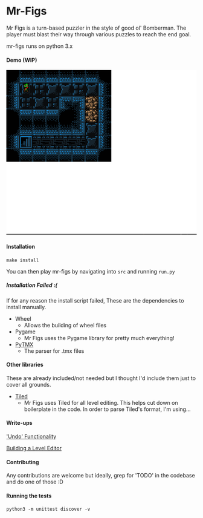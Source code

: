 # Mr-Figs
Mr Figs is a turn-based puzzler in the style of good ol' Bomberman.
The player must blast their way through various puzzles to reach the end goal.

mr-figs runs on python 3.x

#### Demo (WIP)

![alt text](figDemo.gif)

#### Installation

```
make install
```

You can then play mr-figs by navigating into ```src``` and running ```run.py```

##### Installation Failed :(

If for any reason the install script failed, These are the dependencies to install manually.

- Wheel 
    - Allows the building of wheel files
- Pygame
    - Mr Figs uses the Pygame library for pretty much everything!
- [PyTMX](https://github.com/bitcraft/PyTMX)
    - The parser for .tmx files

#### Other libraries
These are already included/not needed but I thought I'd include them just to cover all grounds.

- [Tiled](https://github.com/bjorn/tiled)
    - Mr Figs uses Tiled for all level editing. This helps cut down on boilerplate in the code. In order to parse Tiled's format, I'm using... 

#### Write-ups
['Undo' Functionality](http://joereynoldsaudio.com/programming/Articles/undo-in-pygame)

[Building a Level Editor](http://joereynoldsaudio.com/programming/Articles/building-a-level-editor)

#### Contributing

Any contributions are welcome but ideally, grep for 'TODO'
in the codebase and do one of those :D

#### Running the tests

```
python3 -m unittest discover -v
```
